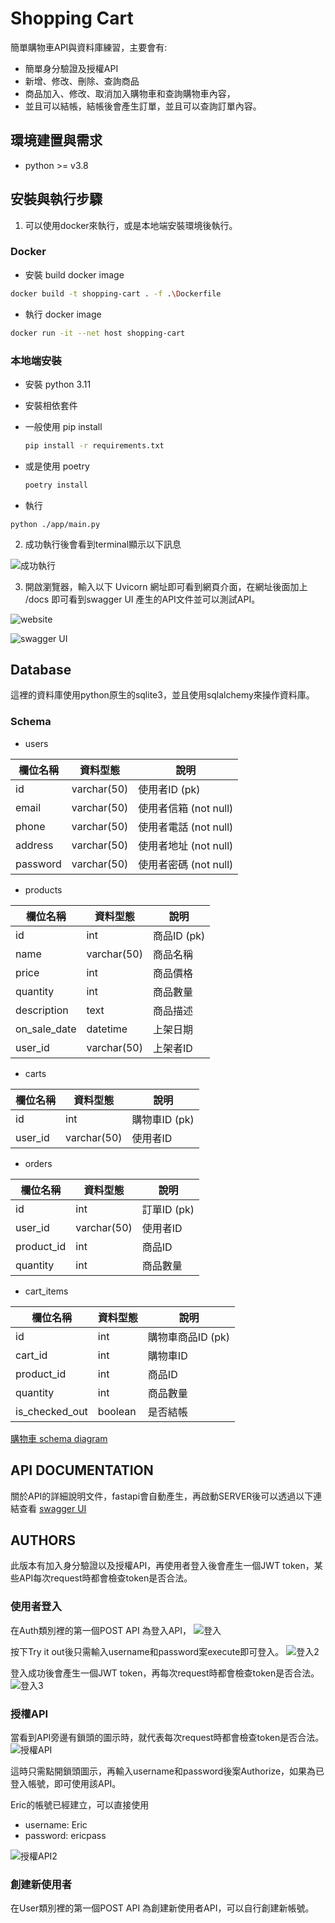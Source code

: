 # Shopping Cart
簡單購物車API與資料庫練習，主要會有:
* 簡單身分驗證及授權API
* 新增、修改、刪除、查詢商品
* 商品加入、修改、取消加入購物車和查詢購物車內容，
* 並且可以結帳，結帳後會產生訂單，並且可以查詢訂單內容。

## 環境建置與需求

* python >= v3.8

## 安裝與執行步驟

1. 可以使用docker來執行，或是本地端安裝環境後執行。

### Docker

* 安裝 build docker image
```bash
docker build -t shopping-cart . -f .\Dockerfile
```
* 執行 docker image
```bash
docker run -it --net host shopping-cart
```

### 本地端安裝

* 安裝 python 3.11

* 安裝相依套件
- 一般使用 pip install

    ```bash
    pip install -r requirements.txt
    ```

- 或是使用 poetry

    ```bash
    poetry install
    ```
* 執行
```shell
python ./app/main.py
```
2. 成功執行後會看到terminal顯示以下訊息

![成功執行](https://github.com/lianyun0502/Shopping-Cart/tree/main/image/swagger.png)

3. 開啟瀏覽器，輸入以下 Uvicorn 網址即可看到網頁介面，在網址後面加上 /docs 即可看到swagger UI 產生的API文件並可以測試API。


![website](https://github.com/lianyun0502/Shopping-Cart/tree/main/image/website.png)

![swagger UI](https://github.com/lianyun0502/Shopping-Cart/tree/main/image/swagger2.png)



## Database 

這裡的資料庫使用python原生的sqlite3，並且使用sqlalchemy來操作資料庫。

### Schema
* users

| 欄位名稱 | 資料型態 | 說明 |
| -------- | -------- | ---- |
| id | varchar(50) | 使用者ID (pk)|
| email | varchar(50) | 使用者信箱 (not null)|
| phone | varchar(50) | 使用者電話 (not null)|
| address | varchar(50) | 使用者地址 (not null)|
| password | varchar(50) | 使用者密碼 (not null)|

* products

| 欄位名稱 | 資料型態 | 說明 |
| -------- | -------- | ---- |
| id | int | 商品ID (pk)|
| name | varchar(50) | 商品名稱 |
| price | int | 商品價格 |
| quantity | int | 商品數量 |
| description | text | 商品描述 |
| on_sale_date | datetime | 上架日期 |
| user_id | varchar(50) | 上架者ID |

* carts

| 欄位名稱 | 資料型態 | 說明 |
| -------- | -------- | ---- |
| id | int | 購物車ID (pk)|
| user_id | varchar(50) | 使用者ID |


* orders

| 欄位名稱 | 資料型態 | 說明 |
| -------- | -------- | ---- |
| id | int | 訂單ID (pk)|
| user_id | varchar(50) | 使用者ID |
| product_id | int | 商品ID |
| quantity | int | 商品數量 |


* cart_items

| 欄位名稱 | 資料型態 | 說明 |
| -------- | -------- | ---- |
| id | int | 購物車商品ID (pk)|
| cart_id | int | 購物車ID |
| product_id | int | 商品ID |
| quantity | int | 商品數量 |
| is_checked_out | boolean | 是否結帳 |


[購物車 schema diagram](https://dbdiagram.io/d/product-65b755f8ac844320aeeb5da4)

## API DOCUMENTATION

關於API的詳細說明文件，fastapi會自動產生，再啟動SERVER後可以透過以下連結查看 [swagger UI](http://127.0.0.1:5000/docs)

## AUTHORS

此版本有加入身分驗證以及授權API，再使用者登入後會產生一個JWT token，某些API每次request時都會檢查token是否合法。

### 使用者登入

在Auth類別裡的第一個POST API 為登入API，
![登入](https://github.com/lianyun0502/Shopping-Cart/tree/main/image/login.png)

按下Try it out後只需輸入username和password案execute即可登入。
![登入2](https://github.com/lianyun0502/Shopping-Cart/tree/main/image/login2.png)

登入成功後會產生一個JWT token，再每次request時都會檢查token是否合法。
![登入3](https://github.com/lianyun0502/Shopping-Cart/tree/main/image/login3.png)

### 授權API

當看到API旁邊有鎖頭的圖示時，就代表每次request時都會檢查token是否合法。
![授權API](https://github.com/lianyun0502/Shopping-Cart/tree/main/image/auth.png)

這時只需點開鎖頭圖示，再輸入username和password後案Authorize，如果為已登入帳號，即可使用該API。

Eric的帳號已經建立，可以直接使用
* username: Eric
* password: ericpass

![授權API2](https://github.com/lianyun0502/Shopping-Cart/tree/main/image/auth2.png)


### 創建新使用者

在User類別裡的第一個POST API 為創建新使用者API，可以自行創建新帳號。